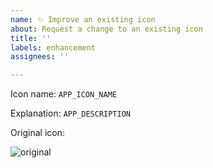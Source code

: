 ```yaml
---
name: ✨ Improve an existing icon
about: Request a change to an existing icon
title: ''
labels: enhancement
assignees: ''

---
```


<!-- Give the name of the icon you'd like improving https://github.com/numixproject/numix-core/find/master -->
Icon name: `APP_ICON_NAME`

<!-- Give a brief explanation of why this icon needs changing. -->
Explanation: `APP_DESCRIPTION`

<!-- Upload a screenshot or copy of the original icon the app used in its launcher. -->
Original icon:

![original](https://cloud.githubusercontent.com/assets/5920259/25233502/e8d0afd4-25d6-11e7-9182-b4102e40ae5a.png)
